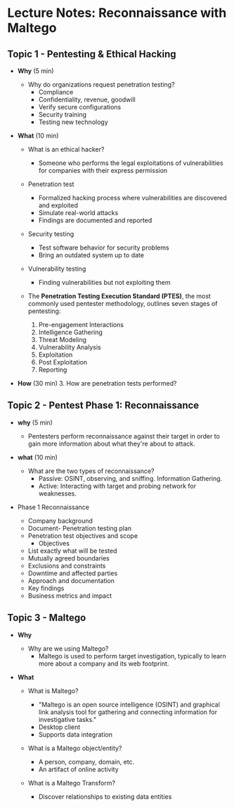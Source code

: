 # Lecture Notes: Reconnaissance with Maltego

## Topic 1 - Pentesting & Ethical Hacking

- **Why** (5 min)
  - Why do organizations request penetration testing?
    - Compliance
    - Confidentiality, revenue, goodwill
    - Verify secure configurations
    - Security training
    - Testing new technology

- **What** (10 min)

  - What is an ethical hacker?
    - Someone who performs the legal exploitations of vulnerabilities for companies with their express permission

  - Penetration test
    - Formalized hacking process where vulnerabilities are discovered and exploited
    - Simulate real-world attacks
    - Findings are documented and reported

  - Security testing
    - Test software behavior for security problems
    - Bring an outdated system up to date

  - Vulnerability testing
    - Finding vulnerabilities but not exploiting them

  - The **Penetration Testing Execution Standard (PTES)**, the most commonly used pentester methodology, outlines seven stages of pentesting:
    1. Pre-engagement Interactions
    1. Intelligence Gathering
    1. Threat Modeling
    1. Vulnerability Analysis
    1. Exploitation
    1. Post Exploitation
    1. Reporting

- **How** (30 min)
  3. How are penetration tests performed?

## Topic 2 - Pentest Phase 1: Reconnaissance

- **why** (5 min)
  - Pentesters perform reconnaissance against their target in order to gain more information about what they're about to attack.

- **what** (10 min)
  - What are the two types of reconnaissance?
    - Passive: OSINT, observing, and sniffing. Information Gathering.
    - Active: Interacting with target and probing network for weaknesses.

- Phase 1 Reconnaissance
  - Company background
  - Document- Penetration testing plan
  - Penetration test objectives and scope
    - Objectives
  - List exactly what will be tested
  - Mutually agreed boundaries
  - Exclusions and constraints
  - Downtime and affected parties
  - Approach and documentation
  - Key findings
  - Business metrics and impact

## Topic 3 - Maltego

- **Why**
  - Why are we using Maltego?
    - Maltego is used to perform target investigation, typically to learn more about a company and its web footprint.

- **What**
  - What is Maltego?
    - "Maltego is an open source intelligence (OSINT) and graphical link analysis tool for gathering and connecting information for investigative tasks."
    - Desktop client
    - Supports data integration

  - What is a Maltego object/entity?
    - A person, company, domain, etc.
    - An artifact of online activity

  - What is a Maltego Transform?
    - Discover relationships to existing data entities
